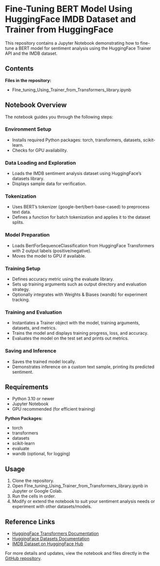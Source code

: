 # Fine-Tuning BERT Model Using HuggingFace IMDB Dataset and Trainer from HuggingFace

This repository contains a Jupyter Notebook demonstrating how to fine-tune a BERT model for sentiment analysis using the HuggingFace Trainer API and the IMDB dataset.

## Contents

**Files in the repository:**
- FIne_tuning_Using_Trainer_from_Transformers_library.ipynb

## Notebook Overview

The notebook guides you through the following steps:

### Environment Setup
- Installs required Python packages: torch, transformers, datasets, scikit-learn.
- Checks for GPU availability.

### Data Loading and Exploration
- Loads the IMDB sentiment analysis dataset using HuggingFace’s datasets library.
- Displays sample data for verification.

### Tokenization
- Uses BERT’s tokenizer (google-bert/bert-base-cased) to preprocess text data.
- Defines a function for batch tokenization and applies it to the dataset splits.

### Model Preparation
- Loads BertForSequenceClassification from HuggingFace Transformers with 2 output labels (positive/negative).
- Moves the model to GPU if available.

### Training Setup
- Defines accuracy metric using the evaluate library.
- Sets up training arguments such as output directory and evaluation strategy.
- Optionally integrates with Weights & Biases (wandb) for experiment tracking.

### Training and Evaluation
- Instantiates a Trainer object with the model, training arguments, datasets, and metrics.
- Trains the model and displays training progress, loss, and accuracy.
- Evaluates the model on the test set and prints out metrics.

### Saving and Inference
- Saves the trained model locally.
- Demonstrates inference on a custom text sample, printing its predicted sentiment.

## Requirements
- Python 3.10 or newer
- Jupyter Notebook
- GPU recommended (for efficient training)

**Python Packages:**
- torch
- transformers
- datasets
- scikit-learn
- evaluate
- wandb (optional, for logging)

## Usage
1. Clone the repository.
2. Open FIne_tuning_Using_Trainer_from_Transformers_library.ipynb in Jupyter or Google Colab.
3. Run the cells in order.
4. Modify or extend the notebook to suit your sentiment analysis needs or experiment with other datasets/models.

## Reference Links
- [HuggingFace Transformers Documentation](https://huggingface.co/transformers/)
- [HuggingFace Datasets Documentation](https://huggingface.co/docs/datasets/)
- [IMDB Dataset on HuggingFace Hub](https://huggingface.co/datasets/stanfordnlp/imdb)

For more details and updates, view the notebook and files directly in the [GitHub repository](https://github.com/ChapelFob80930/Fine-Tuning-Bert-Model-Using-HuggingFace-IMDB-Dataset-and-Trainer-from-HuggingFace).